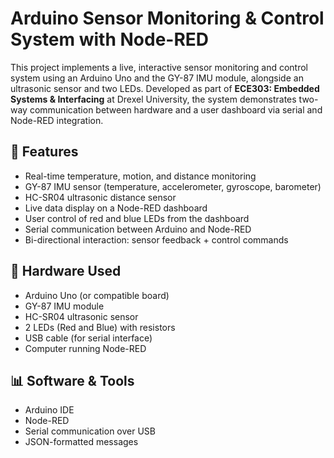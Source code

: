 # Arduino Sensor Monitoring & Control System with Node-RED

This project implements a live, interactive sensor monitoring and control system using an Arduino Uno and the GY-87 IMU module, alongside an ultrasonic sensor and two LEDs. Developed as part of **ECE303: Embedded Systems & Interfacing** at Drexel University, the system demonstrates two-way communication between hardware and a user dashboard via serial and Node-RED integration.

## 🚀 Features

- Real-time temperature, motion, and distance monitoring
- GY-87 IMU sensor (temperature, accelerometer, gyroscope, barometer)
- HC-SR04 ultrasonic distance sensor
- Live data display on a Node-RED dashboard
- User control of red and blue LEDs from the dashboard
- Serial communication between Arduino and Node-RED
- Bi-directional interaction: sensor feedback + control commands

## 🧰 Hardware Used

- Arduino Uno (or compatible board)
- GY-87 IMU module
- HC-SR04 ultrasonic sensor
- 2 LEDs (Red and Blue) with resistors
- USB cable (for serial interface)
- Computer running Node-RED

## 📊 Software & Tools

- Arduino IDE
- Node-RED
- Serial communication over USB
- JSON-formatted messages